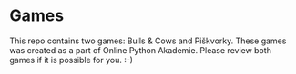 # Games
This repo contains two games: Bulls &amp; Cows and Piškvorky. These games was created as a part of Online Python Akademie.
Please review both games if it is possible for you. :-)
